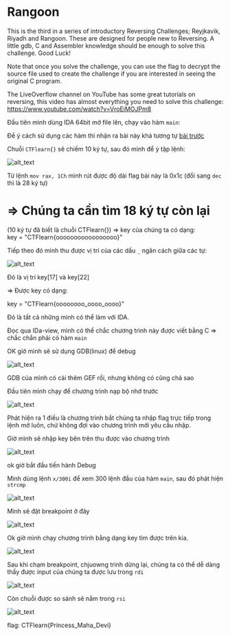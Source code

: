 # Rangoon

This is the third in a series of introductory Reversing Challenges; Reyjkavik, Riyadh and Rangoon. These are designed for people new to Reversing. A little gdb, C and Assembler knowledge should be enough to solve this challenge. Good Luck!

Note that once you solve the challenge, you can use the flag to decrypt the source file used to create the challenge if you are interested in seeing the original C program.

The LiveOverflow channel on YouTube has some great tutorials on reversing, this video has almost everything you need to solve this challenge: https://www.youtube.com/watch?v=VroEiMOJPm8

Đầu tiên mình dùng IDA 64bit mở file lên, chạy vào hàm ```main```:

Để ý cách sử dụng các hàm thì nhận ra bài này khá tương tự [bài trước](https://github.com/TsukasaYuzaki/CTF-WU/blob/main/re/CTFlearn/Ramada/Cachgiai.md)

Chuỗi ```CTFlearn{}``` sẽ chiếm 10 ký tự, sau đó mình để ý tập lệnh: <br/>

![alt_text](https://i.imgur.com/ncLdLu9.png)

Từ lệnh ```mov rax, 1Ch``` mình rút được độ dài flag bài này là 0x1c (đổi sang ```dec``` thì là 28 ký tự)

# => Chúng ta cần tìm 18 ký tự còn lại
(10 ký tự đã biết là chuỗi CTFlearn{})
=> key của chúng ta có dạng:<br/>
key = "CTFlearn{ooooooooooooooooo}"

Tiếp theo đó mình thu được vị trí của các dấu ```_``` ngăn cách giữa các tự:

![alt_text](https://i.imgur.com/Cayzk9I.png)

Đó là vị trí key[17] và key[22]

=> Được key có dạng:

key = "CTFlearn{oooooooo_oooo_oooo}"

Đó là tất cả những mình có thể làm với IDA.

Đọc qua IDa-view, mình có thể chắc chương trình này được viết bằng C => chắc chắn phải có hàm ```main```

OK giờ mình sẽ sử dụng GDB(linux) để debug

![alt_text](https://i.imgur.com/oDtVfyk.png)

GDB của mình có cài thêm GEF rồi, nhưng không có cũng chả sao

Đầu tiên mình chạy để chương trình nạp bộ nhớ trước

![alt_text](https://i.imgur.com/xggEQfd.png)

Phát hiện ra 1 điều là chương trình bắt chúng ta nhập flag trực tiếp trong lệnh mở luôn, chứ không đợi vào chương trình mới yêu cầu nhập.

Giờ mình sẽ nhập key bên trên thu được vào chương trình

![alt_text](https://i.imgur.com/SE5AOui.png)

ok giờ bắt đầu tiến hành Debug

Mình dùng lệnh ```x/300i``` để xem 300 lệnh đầu của hàm ```main```, sau đó phát hiện ```strcmp``` 

![alt_text](https://i.imgur.com/YXNcizt.png)

Mình sẽ đặt breakpoint ở đây

![alt_text](https://i.imgur.com/HZOMer7.png)

Ok giờ mình chạy chương trình bằng dạng key tìm được trên kia.

![alt_text](https://i.imgur.com/95emq4w.png)

Sau khi chạm breakpoint, chjuowng trình dừng lại, chúng ta có thể dễ dàng thấy được input của chúng ta được lưu trong ```rdi```

![alt_text](https://i.imgur.com/2Wc19Zz.png)

Còn chuỗi được so sánh sẽ nằm trong ```rsi```

![alt_text](https://i.imgur.com/N08ag3P.png)

flag: CTFlearn{Princess_Maha_Devi}

